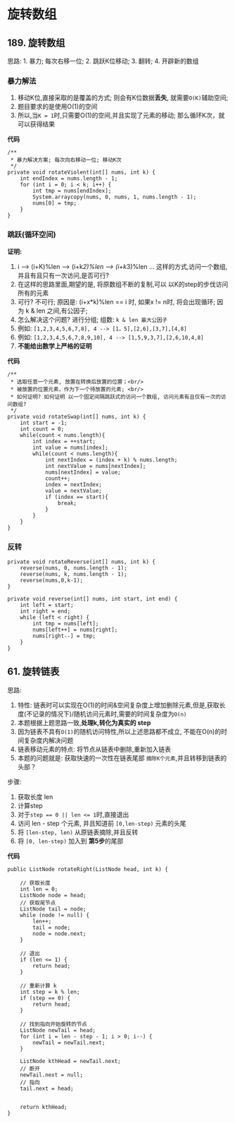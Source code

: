 # 旋转数组

## 189. 旋转数组

思路: 1. 暴力; 每次右移一位; 2. 跳跃K位移动; 3. 翻转; 4. 开辟新的数组

### 暴力解法

1. 移动K位,直接采取的是覆盖的方式; 则会有K位数据**丢失**, 就需要`O(K)`辅助空间; 
2. 题目要求的是使用O(1)的空间
3. 所以,当`K = 1`时,只需要O(1)的空间,并且实现了元素的移动; 那么循环K次，就可以获得结果
    
**代码**    
    
    /**
     * 暴力解决方案; 每次向右移动一位; 移动K次
     */
    private void rotateViolent(int[] nums, int k) {
        int endIndex = nums.length - 1;
        for (int i = 0; i < k; i++) {
            int tmp = nums[endIndex];
            System.arraycopy(nums, 0, nums, 1, nums.length - 1);
            nums[0] = tmp;
        }
    }

### 跳跃(循环空间)

**证明:**
1. i --> (i+K)%len  --> (i+k*2)%len --> (i+k*3)%len ... 这样的方式,访问一个数组,并且有且只有一次访问,是否可行?
2. 在这样的思路里面,期望的是, 将原数组不断的复制,可以 以K的step的步伐访问所有的元素
3. 可行? 不可行; 原因是: (i+x*k)%len == i 时, 如果x != n时, 将会出现循环; 因为 k & len 之间,有公因子; 
4. 怎么解决这个问题? 进行分组;  组数: `k & len 最大公因子` 
5. 例如: `[1,2,3,4,5,6,7,8], 4 --> [1，5],[2,6],[3,7],[4,8]`
6. 例如: `[1,2,3,4,5,6,7,8,9,10], 4 --> [1,5,9,3,7],[2,6,10,4,8]`
7. **不能给出数学上严格的证明** 

**代码**

    /**
     * 选取任意一个元素, 放置在转换后放置的位置；<br/>
     * 被放置的位置元素，作为下一个待放置的元素; <br/>
     * 如何证明? 如何证明 以一个固定间隔跳跃式的访问一个数组, 访问元素有且仅有一次的访问数组?
     */
    private void rotateSwap(int[] nums, int k) {
        int start = -1;
        int count = 0;
        while(count < nums.length){
            int index = ++start;
            int value = nums[index];
            while(count < nums.length){
                int nextIndex = (index + k) % nums.length;
                int nextValue = nums[nextIndex];
                nums[nextIndex] = value;
                count++;
                index = nextIndex;
                value = nextValue;
                if (index == start){
                    break;
                }
            }
        }
    }      

### 反转

    private void rotateReverse(int[] nums, int k) {
        reverse(nums, 0, nums.length - 1);
        reverse(nums, k, nums.length - 1);
        reverse(nums,0,k-1);
    }

    private void reverse(int[] nums, int start, int end) {
        int left = start;
        int right = end;
        while (left < right) {
            int tmp = nums[left];
            nums[left++] = nums[right];
            nums[right--] = tmp;
        }
    }

## 61. 旋转链表

思路: 
1. 特性: 链表时可以实现在O(1)的时间&空间复杂度上增加删除元素,但是,获取长度(不记录的情况下)/随机访问元素时,需要的时间复杂度为`O(n)`
2. 本题根据上题思路一致,**处理k,转化为真实的 step** 
3. 因为链表不具有`O(1)`的随机访问特性,所以上述思路都不成立, 不能在O(n)的时间复杂度内解决问题
4. 链表移动元素的特点: 将节点从链表中删除,重新加入链表
5. 本题的问题就是: 获取快速的一次性在链表尾部 `摘除K个元素`,并且转移到链表的头部？

步骤: 
1. 获取长度 len
2. 计算step
3. 对于`step == 0 || len <= 1`时,直接退出
4. 访问 len - step 个元素, 并且知道前 `[0,len-step)` 元素的头尾
5. 将 `[len-step, len)` 从原链表摘除,并且反转
6. 将 `[0, len-step)` 加入到 **第5步**的尾部

**代码**

    public ListNode rotateRight(ListNode head, int k) {

        // 获取长度
        int len = 0;
        ListNode node = head;
        // 获取尾节点
        ListNode tail = node;
        while (node != null) {
            len++;
            tail = node;
            node = node.next;
        }

        // 退出
        if (len <= 1) {
            return head;
        }

        // 重新计算 k
        int step = k % len;
        if (step == 0) {
            return head;
        }

        // 找到指向开始旋转的节点
        ListNode newTail = head;
        for (int i = len - step - 1; i > 0; i--) {
            newTail = newTail.next;
        }

        ListNode kthHead = newTail.next;
        // 断开
        newTail.next = null;
        // 指向
        tail.next = head;


        return kthHead;
    }
